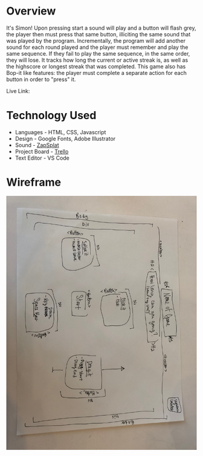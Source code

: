 

Overview
======
It's Simon! Upon pressing start a sound will play and a button will flash grey, the player then must press that same button, illiciting the same sound that was played by the program.  Incrementally, the program will add another sound for each round played and the player must remember and play the same sequence.  If they fail to play the same sequence, in the same order, they will lose.  It tracks how long the current or active streak is, as well as the highscore or longest streak that was completed.  This game also has Bop-it like features:  the player must complete a separate action for each button in order to "press" it.  

Live Link:

Technology Used
======

* Languages - HTML, CSS, Javascript
* Design - Google Fonts, Adobe Illustrator
* Sound - [ZapSplat](https://www.zapsplat.com/)
* Project Board - [Trello](https://trello.com/b/96gKOjdG/project-one-ga)
* Text Editor - VS Code



Wireframe
======
![Wireframe Image](images/wireFrame.JPG)
